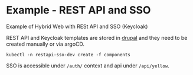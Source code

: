 # Example - REST API and SSO

Example of Hybrid Web with RESt API and SSO (Keycloak)

REST API and Keycloak templates are stored in [drupal](components) and they need to be created manually or via argoCD.

```shell
kubectl -n restapi-sso-dev create -f components
```

SSO is accessible under `/auth/` context and api under `/api/yellow`.